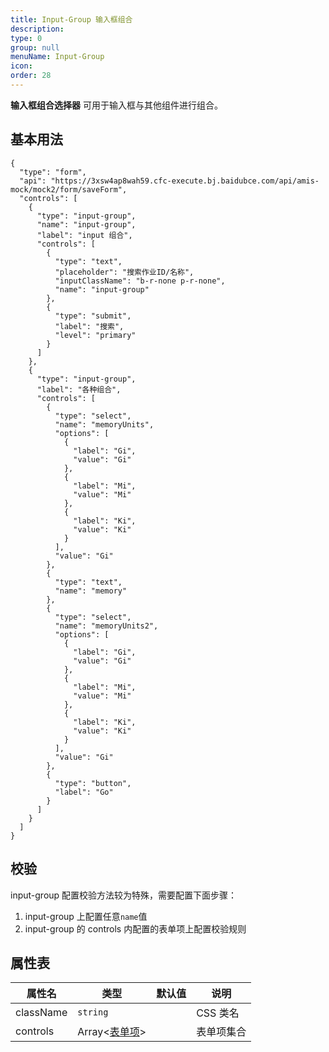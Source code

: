 ```yaml
---
title: Input-Group 输入框组合
description:
type: 0
group: null
menuName: Input-Group
icon:
order: 28
---
```


**输入框组合选择器** 可用于输入框与其他组件进行组合。

## 基本用法

```schema: scope="body"
{
  "type": "form",
  "api": "https://3xsw4ap8wah59.cfc-execute.bj.baidubce.com/api/amis-mock/mock2/form/saveForm",
  "controls": [
    {
      "type": "input-group",
      "name": "input-group",
      "label": "input 组合",
      "controls": [
        {
          "type": "text",
          "placeholder": "搜索作业ID/名称",
          "inputClassName": "b-r-none p-r-none",
          "name": "input-group"
        },
        {
          "type": "submit",
          "label": "搜索",
          "level": "primary"
        }
      ]
    },
    {
      "type": "input-group",
      "label": "各种组合",
      "controls": [
        {
          "type": "select",
          "name": "memoryUnits",
          "options": [
            {
              "label": "Gi",
              "value": "Gi"
            },
            {
              "label": "Mi",
              "value": "Mi"
            },
            {
              "label": "Ki",
              "value": "Ki"
            }
          ],
          "value": "Gi"
        },
        {
          "type": "text",
          "name": "memory"
        },
        {
          "type": "select",
          "name": "memoryUnits2",
          "options": [
            {
              "label": "Gi",
              "value": "Gi"
            },
            {
              "label": "Mi",
              "value": "Mi"
            },
            {
              "label": "Ki",
              "value": "Ki"
            }
          ],
          "value": "Gi"
        },
        {
          "type": "button",
          "label": "Go"
        }
      ]
    }
  ]
}

```

## 校验

input-group 配置校验方法较为特殊，需要配置下面步骤：

1. input-group 上配置任意`name`值
2. input-group 的 controls 内配置的表单项上配置校验规则

## 属性表

| 属性名    | 类型                        | 默认值 | 说明       |
| --------- | --------------------------- | ------ | ---------- |
| className | `string`                    |        | CSS 类名   |
| controls  | Array<[表单项](./formitem)> |        | 表单项集合 |

